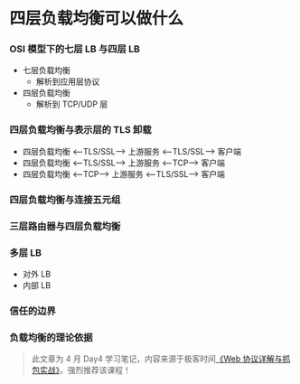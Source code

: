 # 四层负载均衡可以做什么

### OSI 模型下的七层 LB 与四层 LB

* 七层负载均衡
  - 解析到应用层协议
* 四层负载均衡
  - 解析到 TCP/UDP 层

### 四层负载均衡与表示层的 TLS 卸载

* 四层负载均衡 <--TLS/SSL--> 上游服务 <--TLS/SSL--> 客户端
* 四层负载均衡 <--TLS/SSL--> 上游服务 <--TCP--> 客户端
* 四层负载均衡 <--TCP--> 上游服务 <--TLS/SSL--> 客户端

### 四层负载均衡与连接五元组

### 三层路由器与四层负载均衡

### 多层 LB

* 对外 LB
* 内部 LB

### 信任的边界

### 负载均衡的理论依据

> 此文章为 4 月 Day4 学习笔记，内容来源于极客时间[《Web 协议详解与抓包实战》](http://gk.link/a/11UWp)，强烈推荐该课程！
